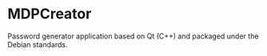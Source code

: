 # MDPCreator

Password generator application based on Qt (C++) and packaged under the Debian
standards.

